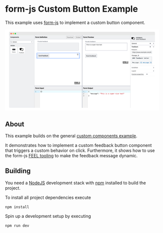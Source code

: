 # form-js Custom Button Example

This example uses [form-js](https://github.com/bpmn-io/form-js) to implement a custom button component.

![form-js custom button example screenshot](./docs/screenshot.png)

## About

This example builds on the general [custom components example](./../custom-components).

It demonstrates how to implement a custom feedback button component that triggers a custom behavior on click. Furthermore, it shows how to use the form-js [FEEL tooling](https://docs.camunda.io/docs/components/modeler/feel/what-is-feel/) to make the feedback message dynamic.

## Building

You need a [NodeJS](http://nodejs.org) development stack with [npm](https://npmjs.org) installed to build the project.

To install all project dependencies execute

```
npm install
```

Spin up a development setup by executing

```
npm run dev
```